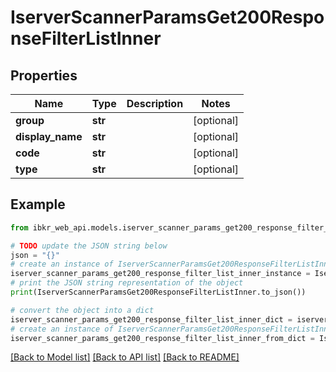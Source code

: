 # IserverScannerParamsGet200ResponseFilterListInner


## Properties

Name | Type | Description | Notes
------------ | ------------- | ------------- | -------------
**group** | **str** |  | [optional] 
**display_name** | **str** |  | [optional] 
**code** | **str** |  | [optional] 
**type** | **str** |  | [optional] 

## Example

```python
from ibkr_web_api.models.iserver_scanner_params_get200_response_filter_list_inner import IserverScannerParamsGet200ResponseFilterListInner

# TODO update the JSON string below
json = "{}"
# create an instance of IserverScannerParamsGet200ResponseFilterListInner from a JSON string
iserver_scanner_params_get200_response_filter_list_inner_instance = IserverScannerParamsGet200ResponseFilterListInner.from_json(json)
# print the JSON string representation of the object
print(IserverScannerParamsGet200ResponseFilterListInner.to_json())

# convert the object into a dict
iserver_scanner_params_get200_response_filter_list_inner_dict = iserver_scanner_params_get200_response_filter_list_inner_instance.to_dict()
# create an instance of IserverScannerParamsGet200ResponseFilterListInner from a dict
iserver_scanner_params_get200_response_filter_list_inner_from_dict = IserverScannerParamsGet200ResponseFilterListInner.from_dict(iserver_scanner_params_get200_response_filter_list_inner_dict)
```
[[Back to Model list]](../README.md#documentation-for-models) [[Back to API list]](../README.md#documentation-for-api-endpoints) [[Back to README]](../README.md)


